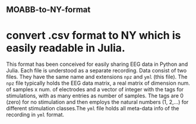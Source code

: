 ## MOABB-to-NY-format
# convert .csv format to NY which is easily readable in Julia.
This format has been conceived for easily sharing EEG data in Python and Julia. Each file is understood as a separate recording. Data consist of two files. They have the same name and extensions `npz` and `yml` (this file). The `npz` file typically holds the EEG data matrix, a real matrix of dimension num. of samples x num. of electrodes and a vector of integer with the tags for stimulations, with as many entries as number of samples. The tags are 0 (zero) for no stimulation and then employs the natural numbers (1, 2,...) for different stimulation classes.The `yml` file holds all meta-data info of the recording in `yml` format. 
